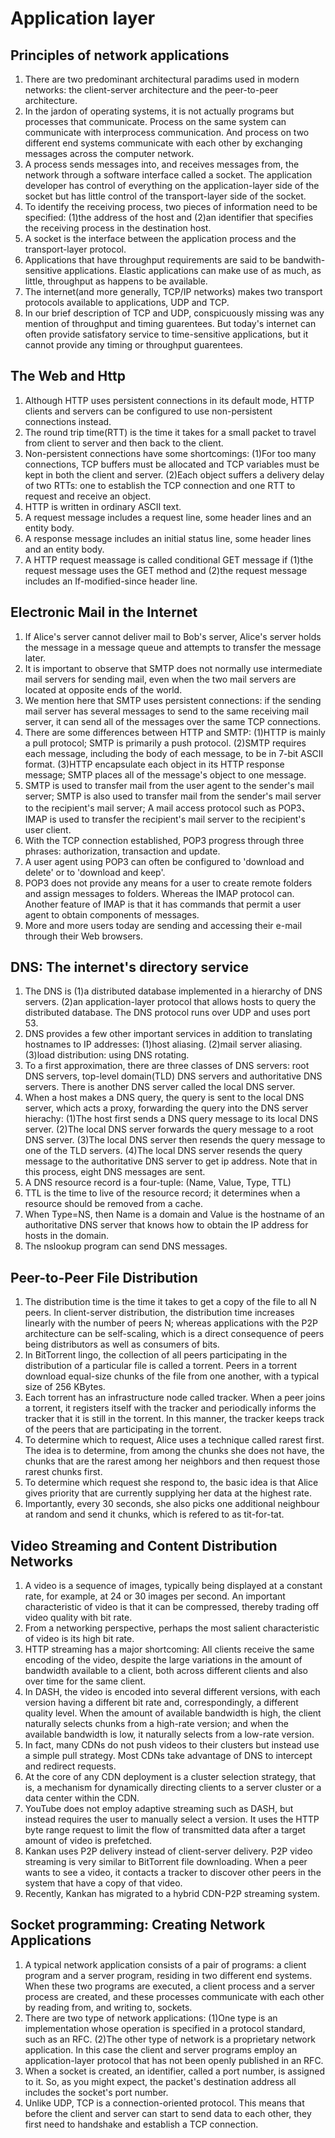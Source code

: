 # Application layer

## Principles of network applications

1. There are two predominant architectural paradims used in modern networks: the client-server architecture and the peer-to-peer architecture.
2. In the jardon of operating systems, it is not actually programs but processes that communicate. Process on the same system can communicate with interprocess communication. And process on two different end systems communicate with each other by exchanging messages across the computer network.
3. A process sends messages into, and receives messages from, the network through a software interface called a socket. The application developer has control of everything on the application-layer side of the socket but has little control of the transport-layer side of the socket.
4. To identify the receiving process, two pieces of information need to be specified: (1)the address of the host and (2)an identifier that specifies the receiving process in the destination host.
5. A socket is the interface between the application process and the transport-layer protocol.
6. Applications that have throughput requirements are said to be bandwith-sensitive applications. Elastic applications can make use of as much, as little, throughput as happens to be available.
7. The internet(and more generally, TCP/IP networks) makes two transport protocols available to applications, UDP and TCP.
8. In our brief description of TCP and UDP, conspicuously missing was any mention of throughput and timing guarentees. But today's internet can often provide satisfatory service to time-sensitive applications, but it cannot provide any timing or throughput guarentees.

## The Web and Http

1. Although HTTP uses persistent connections in its default mode, HTTP clients and servers can be configured to use non-persistent connections instead.
2. The round trip time(RTT) is the time it takes for a small packet to travel from client to server and then back to the client.
3. Non-persistent connections have some shortcomings: (1)For too many connections, TCP buffers must be allocated and TCP variables must be kept in both the client and server. (2)Each object suffers a delivery delay of two RTTs: one to establish the TCP connection and one RTT to request and receive an object.
4. HTTP is written in ordinary ASCII text.
5. A request message includes a request line, some header lines and an entity body.
6. A response message includes an initial status line, some header lines and an entity body.
7. A HTTP request meassage is called conditional GET message if (1)the request message uses the GET method and (2)the request message includes an If-modified-since header line.

## Electronic Mail in the Internet

1. If Alice's server cannot deliver mail to Bob's server, Alice's server holds the message in a message queue and attempts to transfer the message later.
2. It is important to observe that SMTP does not normally use intermediate mail servers for sending mail, even when the two mail servers are located at opposite ends of the world.
3. We mention here that SMTP uses persistent connections: if the sending mail server has several messages to send to the same receiving mail server, it can send all of the messages over the same TCP connections.
4. There are some differences between HTTP and SMTP: (1)HTTP is mainly a pull protocol; SMTP is primarily a push protocol. (2)SMTP requires each message, including the body of each message, to be in 7-bit ASCII format. (3)HTTP encapsulate each object in its HTTP response message; SMTP places all of the message's object to one message.
5. SMTP is used to transfer mail from the user agent to the sender's mail server; SMTP is also used to transfer mail from the sender's mail server to the recipient's mail server; A mail access protocol such as POP3、IMAP is used to transfer the recipient's mail server to the recipient's user client.
6. With the TCP connection established, POP3 progress through three phrases: authorization, transaction and update.
7. A user agent using POP3 can often be configured to 'download and delete' or to 'download and keep'.
8. POP3 does not provide any means for a user to create remote folders and assign messages to folders. Whereas the IMAP protocol can. Another feature of IMAP is that it has commands that permit a user agent to obtain components of messages.
9. More and more users today are sending and accessing their e-mail through their Web browsers.

## DNS: The internet's directory service

1. The DNS is (1)a distributed database implemented in a hierarchy of DNS servers. (2)an application-layer protocol that allows hosts to query the distributed database. The DNS protocol runs over UDP and uses port 53.
2. DNS provides a few other important services in addition to translating hostnames to IP addresses: (1)host aliasing. (2)mail server aliasing. (3)load distribution: using DNS rotating.
3. To a first approximation, there are three classes of DNS servers: root DNS servers, top-level domain(TLD) DNS servers and authoritative DNS servers. There is another DNS server called the local DNS server.
4. When a host makes a DNS query, the query is sent to the local DNS server, which acts a proxy, forwarding the query into the DNS server hierachy: (1)The host first sends a DNS query message to its local DNS server. (2)The local DNS server forwards the query message to a root DNS server. (3)The local DNS server then resends the query message to one of the TLD servers. (4)The local DNS server resends the query message to the authoritative DNS server to get ip address. Note that in this process, eight DNS messages are sent.
5. A DNS resource record is a four-tuple: (Name, Value, Type, TTL)
6. TTL is the time to live of the resource record; it determines when a resource should be removed from a cache.
7. When Type=NS, then Name is a domain and Value is the hostname of an authoritative DNS server that knows how to obtain the IP address for hosts in the domain.
8. The nslookup program can send DNS messages.

## Peer-to-Peer File Distribution

1. The distribution time is the time it takes to get a copy of the file to all N peers. In client-server distribution, the distribution time increases linearly with the number of peers N; whereas applications with the P2P architecture can be self-scaling, which is a direct consequence of peers being distributors as well as consumers of bits.
2. In BitTorrent lingo, the collection of all peers participating in the distribution of a particular file is called a torrent. Peers in a torrent download equal-size chunks of the file from one another, with a typical size of 256 KBytes.
3. Each torrent has an infrastructure node called tracker. When a peer joins a torrent, it registers itself with the tracker and periodically informs the tracker that it is still in the torrent. In this manner, the tracker keeps track of the peers that are participating in the torrent.
4. To determine which to request, Alice uses a technique called rarest first. The idea is to determine, from among the chunks she does not have, the chunks that are the rarest among her neighbors and then request those rarest chunks first.
5. To determine which request she respond to, the basic idea is that Alice gives priority that are currently supplying her data at the highest rate.
6. Importantly, every 30 seconds, she also picks one additional neighbour at random and send it chunks, which is refered to as tit-for-tat.

## Video Streaming and Content Distribution Networks

1. A video is a sequence of images, typically being displayed at a constant rate, for example, at 24 or 30 images per second. An important characteristic of video is that it can be compressed, thereby trading off video quality with bit rate.
2. From a networking perspective, perhaps the most salient characteristic of video is its high bit rate.
3. HTTP streaming has a major shortcoming: All clients receive the same encoding of the video, despite the large variations in the amount of bandwidth available to a client, both across different clients and also over time for the same client.
4. In DASH, the video is encoded into several different versions, with each version having a different bit rate and, correspondingly, a different quality level. When the amount of available bandwidth is high, the client naturally selects chunks from a high-rate version; and when the available bandwidth is low, it naturally selects from a low-rate version.
5. In fact, many CDNs do not push videos to their clusters but instead use a simple pull strategy. Most CDNs take advantage of DNS to intercept and redirect requests.
6. At the core of any CDN deployment is a cluster selection strategy, that is, a mechanism for dynamically directing clients to a server cluster or a data center within the CDN.
7. YouTube does not employ adaptive streaming such as DASH, but instead requires the user to manually select a version. It uses the HTTP byte range request to limit the flow of transmitted data after a target amount of video is prefetched.
8. Kankan uses P2P delivery instead of client-server delivery. P2P video streaming is very similar to BitTorrent file downloading. When a peer wants to see a video, it contacts a tracker to discover other peers in the system that have a copy of that video.
9. Recently, Kankan has migrated to a hybrid CDN-P2P streaming system.

## Socket programming: Creating Network Applications

1. A typical network application consists of a pair of programs: a client program and a server program, residing in two different end systems. When these two programs are executed, a client process and a server process are created, and these processes communicate with each other by reading from, and writing to, sockets.
2. There are two type of network applications: (1)One type is an implementation whose operation is specified in a protocol standard, such as an RFC. (2)The other type of network is a proprietary network application. In this case the client and server programs employ an application-layer protocol that has not been openly published in an RFC.
3. When a socket is created, an identifier, called a port number, is assigned to it. So, as you might expect, the packet's destination address all includes the socket's port number.
4. Unlike UDP, TCP is a connection-oriented protocol. This means that before the client and server can start to send data to each other, they first need to handshake and establish a TCP connection.

